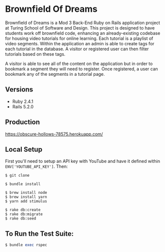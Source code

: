 # Brownfield Of Dreams

Brownfield of Dreams is a Mod 3 Back-End Ruby on Rails application project at Turing School of Software and Design. This project is designed to have students work off brownfield code, enhancing an already-existing codebase for housing video tutorials for online learning. Each tutorial is a playlist of video segments. Within the application an admin is able to create tags for each tutorial in the database. A visitor or registered user can then filter tutorials based on these tags.

A visitor is able to see all of the content on the application but in order to bookmark a segment they will need to register. Once registered, a user can bookmark any of the segments in a tutorial page.


## Versions
* Ruby 2.4.1
* Rails 5.2.0

## Production
https://obscure-hollows-78575.herokuapp.com/

## Local Setup

First you'll need to setup an API key with YouTube and have it defined within `ENV['YOUTUBE_API_KEY']`.
Then: 
```
$ git clone
```

```
$ bundle install
```

```
$ brew install node
$ brew install yarn
$ yarn add stimulus
```

```
$ rake db:create
$ rake db:migrate
$ rake db:seed
```

## To Run the Test Suite:
```ruby
$ bundle exec rspec
```
